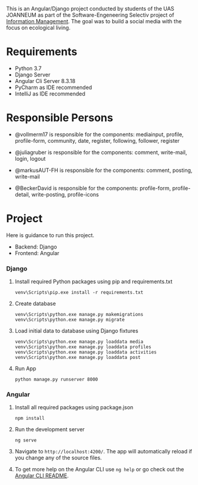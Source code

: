 This is an Angular/Django project conducted by students of the UAS JOANNEUM as part of the Software-Engeneering Selectiv project of [Information Management](https://www.fh-joanneum.at/informationsmanagement/bachelor/). The goal was to build a social media with the focus on ecological living.

# Requirements

*  Python 3.7
* Django Server
* Angular Cli Server 8.3.18
* PyCharm as IDE recommended
* IntelliJ as IDE recommended


# Responsible Persons

* @vollmerm17 is responsible for the components: mediainput, profile, profile-form, community, date, register, following, follower, register

* @juliagruber is responsible for the components: comment, write-mail, login, logout

* @markusAUT-FH is responsible for the components: comment, posting, write-mail

* @BeckerDavid is responsible for the components: profile-form, profile-detail,
write-posting, profile-icons

# Project

Here is guidance to run this project.
* Backend: Django
* Frontend: Angular


### Django

1. Install required Python packages using pip and requirements.txt  

    `venv\Scripts\pip.exe install -r requirements.txt`

2. Create database

      `venv\Scripts\python.exe manage.py makemigrations`
      `venv\Scripts\python.exe manage.py migrate`

3. Load initial data to database using Django fixtures

      `venv\Scripts\python.exe manage.py loaddata media`
      `venv\Scripts\python.exe manage.py loaddata profiles`
      `venv\Scripts\python.exe manage.py loaddata activities`
      `venv\Scripts\python.exe manage.py loaddata post`

4. Run App

      `python manage.py runserver 8000`

### Angular

 1. Install all required packages using package.json

      `npm install`

 2. Run the development server

      `ng serve`

 3.  Navigate to `http://localhost:4200/`. The app will automatically reload if you change any of the source files.

4. To get more help on the Angular CLI use `ng help` or go check out the [Angular CLI README](https://github.com/angular/angular-cli/blob/master/README.md).
